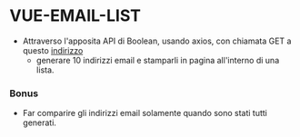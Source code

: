 # VUE-EMAIL-LIST
- Attraverso l'apposita API di Boolean, usando axios, con chiamata GET a questo [indirizzo](https://flynn.boolean.careers/exercises/api/random/mail)
    - generare 10 indirizzi email e stamparli in pagina all'interno di una lista.
### Bonus
- Far comparire gli indirizzi email solamente quando sono stati tutti generati.
